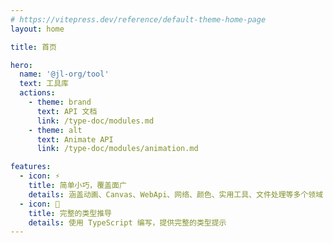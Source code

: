 ```yaml
---
# https://vitepress.dev/reference/default-theme-home-page
layout: home

title: 首页

hero:
  name: '@jl-org/tool'
  text: 工具库
  actions:
    - theme: brand
      text: API 文档
      link: /type-doc/modules.md
    - theme: alt
      text: Animate API
      link: /type-doc/modules/animation.md

features:
  - icon: ⚡
    title: 简单小巧，覆盖面广
    details: 涵盖动画、Canvas、WebApi、网络、颜色、实用工具、文件处理等多个领域
  - icon: 💪
    title: 完整的类型推导
    details: 使用 TypeScript 编写，提供完整的类型提示
---
```


